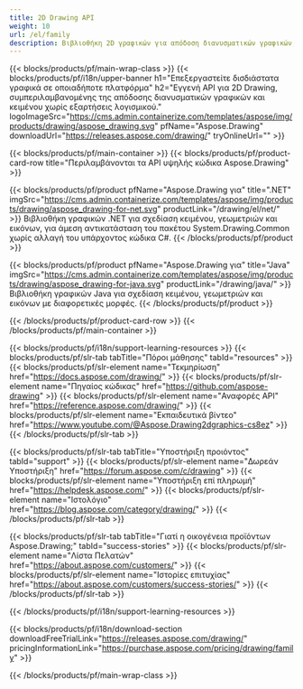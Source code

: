 ```yaml
---
title: 2D Drawing API
weight: 10
url: /el/family
description: Βιβλιοθήκη 2D γραφικών για απόδοση διανυσματικών γραφικών, εμφάνιση κειμένου και αποθήκευση αποτελεσμάτων σχεδίων σε μορφές αρχείων γραφικών που χρησιμοποιούνται συνήθως
---
```


{{< blocks/products/pf/main-wrap-class >}}
{{< blocks/products/pf/i18n/upper-banner h1="Επεξεργαστείτε δισδιάστατα γραφικά σε οποιαδήποτε πλατφόρμα" h2="Εγγενή API για 2D Drawing, συμπεριλαμβανομένης της απόδοσης διανυσματικών γραφικών και κειμένου χωρίς εξαρτήσεις λογισμικού." logoImageSrc="https://cms.admin.containerize.com/templates/aspose/img/products/drawing/aspose_drawing.svg" pfName="Aspose.Drawing" downloadUrl="https://releases.aspose.com/drawing/" tryOnlineUrl="" >}}

{{< blocks/products/pf/main-container >}}
{{< blocks/products/pf/product-card-row title="Περιλαμβάνονται τα API υψηλής κώδικα Aspose.Drawing" >}}

{{< blocks/products/pf/product pfName="Aspose.Drawing για" title=".NET" imgSrc="https://cms.admin.containerize.com/templates/aspose/img/products/drawing/aspose_drawing-for-net.svg" productLink="/drawing/el/net/" >}}
Βιβλιοθήκη γραφικών .NET για σχεδίαση κειμένου, γεωμετριών και εικόνων, για άμεση αντικατάσταση του πακέτου System.Drawing.Common χωρίς αλλαγή του υπάρχοντος κώδικα C#.
{{< /blocks/products/pf/product >}}

{{< blocks/products/pf/product pfName="Aspose.Drawing για" title="Java" imgSrc="https://cms.admin.containerize.com/templates/aspose/img/products/drawing/aspose_drawing-for-java.svg" productLink="/drawing/java/" >}}
Βιβλιοθήκη γραφικών Java για σχεδίαση κειμένου, γεωμετριών και εικόνων με διαφορετικές μορφές.
{{< /blocks/products/pf/product >}}

{{< /blocks/products/pf/product-card-row >}}
{{< /blocks/products/pf/main-container >}}

{{< blocks/products/pf/i18n/support-learning-resources >}}
{{< blocks/products/pf/slr-tab tabTitle="Πόροι μάθησης" tabId="resources" >}}
{{< blocks/products/pf/slr-element name="Τεκμηρίωση" href="https://docs.aspose.com/drawing/" >}}
{{< blocks/products/pf/slr-element name="Πηγαίος κώδικας" href="https://github.com/aspose-drawing" >}}
{{< blocks/products/pf/slr-element name="Αναφορές API" href="https://reference.aspose.com/drawing/" >}}
{{< blocks/products/pf/slr-element name="Εκπαιδευτικά βίντεο" href="https://www.youtube.com/@Aspose.Drawing2dgraphics-cs8ez" >}}
{{< /blocks/products/pf/slr-tab >}}

{{< blocks/products/pf/slr-tab tabTitle="Υποστήριξη προιόντος" tabId="support" >}}
{{< blocks/products/pf/slr-element name="Δωρεάν Υποστήριξη" href="https://forum.aspose.com/c/drawing" >}}
{{< blocks/products/pf/slr-element name="Υποστήριξη επί πληρωμή" href="https://helpdesk.aspose.com/" >}}
{{< blocks/products/pf/slr-element name="Ιστολόγιο" href="https://blog.aspose.com/category/drawing/" >}}
{{< /blocks/products/pf/slr-tab >}}

{{< blocks/products/pf/slr-tab tabTitle="Γιατί η οικογένεια προϊόντων Aspose.Drawing;" tabId="success-stories" >}}
{{< blocks/products/pf/slr-element name="Λίστα Πελατών" href="https://about.aspose.com/customers/" >}}
{{< blocks/products/pf/slr-element name="Ιστορίες επιτυχίας" href="https://about.aspose.com/customers/success-stories/" >}}
{{< /blocks/products/pf/slr-tab >}}

{{< /blocks/products/pf/i18n/support-learning-resources >}}

{{< blocks/products/pf/i18n/download-section downloadFreeTrialLink="https://releases.aspose.com/drawing/" pricingInformationLink="https://purchase.aspose.com/pricing/drawing/family" >}}

{{< /blocks/products/pf/main-wrap-class >}}
